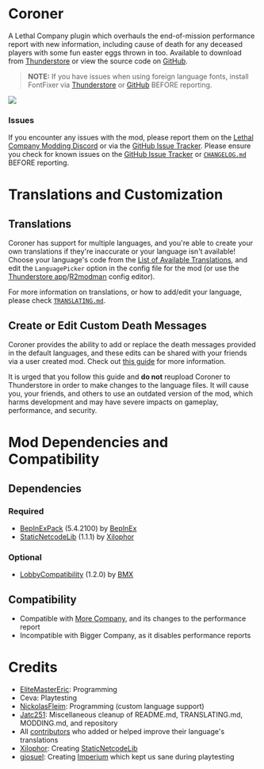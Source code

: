 # Coroner
A Lethal Company plugin which overhauls the end-of-mission performance report with new information, including cause of death for any deceased players with some fun easter eggs thrown in too. Available to download from [Thunderstore](https://thunderstore.io/c/lethal-company/p/EliteMasterEric/Coroner/) or view the source code on [GitHub](https://github.com/EliteMasterEric/Coroner).

> **NOTE:** If you have issues when using foreign language fonts, install FontFixer via [Thunderstore](https://thunderstore.io/c/lethal-company/p/EliteMasterEric/FontFixer/) or [GitHub](https://github.com/EliteMasterEric/FontFixer) BEFORE reporting.

![](https://raw.githubusercontent.com/EliteMasterEric/Coroner/master/Art/README_nutcracker.png)

### Issues
If you encounter any issues with the mod, please report them on the [Lethal Company Modding Discord](https://discord.gg/lcmod) or via the [GitHub Issue Tracker](https://github.com/EliteMasterEric/Coroner/issues). Please ensure you check for known issues on the [GitHub Issue Tracker](https://github.com/EliteMasterEric/Coroner/issues) or [`CHANGELOG.md`](https://github.com/EliteMasterEric/Coroner/blob/master/CHANGELOG.md) BEFORE reporting.

# Translations and Customization
## Translations
Coroner has support for multiple languages, and you're able to create your own translations if they're inaccurate or your language isn't available! Choose your language's code from the [List of Available Translations](https://github.com/EliteMasterEric/Coroner/blob/master/TRANSLATING.md#list-of-available-translations), and edit the `LanguagePicker` option in the config file for the mod (or use the [Thunderstore app](https://www.overwolf.com/app/Thunderstore-Thunderstore_Mod_Manager)/[R2modman](https://r2modman.net/) config editor).

For more information on translations, or how to add/edit your language, please check [`TRANSLATING.md`](https://github.com/EliteMasterEric/Coroner/blob/master/TRANSLATING.md).

## Create or Edit Custom Death Messages

Coroner provides the ability to add or replace the death messages provided in the default languages, and these edits can be shared with your friends via a user created mod. Check out [this guide](https://github.com/EliteMasterEric/Coroner/blob/master/MODDING.md#replacing-language-strings) for more information.

It is urged that you follow this guide and **do not** reupload Coroner to Thunderstore in order to make changes to the language files. It will cause you, your friends, and others to use an outdated version of the mod, which harms development and may have severe impacts on gameplay, performance, and security.

# Mod Dependencies and Compatibility
## Dependencies
### Required
- [BepInExPack](https://thunderstore.io/c/lethal-company/p/BepInEx/BepInExPack/) (5.4.2100) by [BepInEx](https://thunderstore.io/c/lethal-company/p/BepInEx/)
- [StaticNetcodeLib](https://thunderstore.io/c/lethal-company/p/xilophor/StaticNetcodeLib/) (1.1.1) by [Xilophor](https://github.com/Xilophor/)
### Optional
- [LobbyCompatibility](https://thunderstore.io/c/lethal-company/p/BMX/LobbyCompatibility/) (1.2.0) by [BMX](https://thunderstore.io/c/lethal-company/p/BMX/)
## Compatibility
- Compatible with [More Company](https://thunderstore.io/c/lethal-company/p/notnotnotswipez/MoreCompany), and its changes to the performance report
- Incompatible with Bigger Company, as it disables performance reports

# Credits
- [EliteMasterEric](https://github.com/EliteMasterEric): Programming
- Ceva: Playtesting
- [NickolasFleim](https://github.com/NickolasFleim): Programming (custom language support)
- [Jatc251](https://jatc251.com): Miscellaneous cleanup of README.md, TRANSLATING.md, MODDING.md, and repository
- All [contributors](https://github.com/EliteMasterEric/Coroner/blob/master/TRANSLATING.md) who added or helped improve their language's translations
- [Xilophor](https://github.com/Xilophor/): Creating [StaticNetcodeLib](https://thunderstore.io/c/lethal-company/p/xilophor/StaticNetcodeLib/)
- [giosuel](https://github.com/giosuel): Creating [Imperium](https://thunderstore.io/c/lethal-company/p/giosuel/Imperium/) which kept us sane during playtesting
